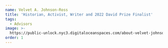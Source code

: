 ```yaml
---
name: Velvet A. Johnson-Ross
title: 'Historian, Activist, Writer and 2022 David Prize Finalist'
tags:
  - Advisors
image: >-
  https://public-unlock.nyc3.digitaloceanspaces.com/about-velvet-johnson-ross.png
order: 1
---
```


